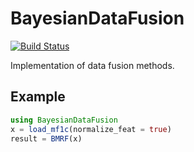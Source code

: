 # BayesianDataFusion

[![Build Status](https://travis-ci.org/jaak-s/BayesianDataFusion.jl.svg?branch=master)](https://travis-ci.org/jaak-s/BayesianDataFusion.jl)

Implementation of data fusion methods.

## Example
```julia
using BayesianDataFusion
x = load_mf1c(normalize_feat = true)
result = BMRF(x)
```
